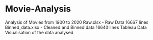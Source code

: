 # Movie-Analysis
Analysis of Movies from 1900 to 2020
Raw.xlsx - Raw Data 16667 lines
Binned_data.xlsx - Cleaned and Binned data 16640 lines
Tableau Data Visualisation of the data analysed
